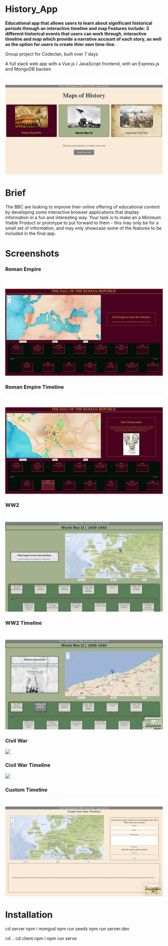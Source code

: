# History_App
**Educational app that allows users to learn about significant historical periods through an interactive timeline and map
Features include:
3 different historical events that users can work through,
interactive timeline and map which provide a narrative account of each story, as well as the option for users to create thier own time-line.**

Group project for Codeclan, built over 7 days


A full stack web app with a Vue.js / JavaScript frontend, with an Express.js and MongoDB backen

![](https://github.com/timmlaxton/History_Education_App/blob/master/ScreenShots/Home%20Page.png?raw=true)

# Brief

The BBC are looking to improve their online offering of educational content by developing some interactive browser applications that display information in a fun and interesting way. Your task is to make an a Minimum Viable Product or prototype to put forward to them - this may only be for a small set of information, and may only showcase some of the features to be included in the final app.


# Screenshots


### Roman Empire
![](https://github.com/timmlaxton/History_Education_App/blob/master/ScreenShots/Roman%20Empire.png?raw=true)
### Roman Empire Timeline
![](https://github.com/timmlaxton/History_Education_App/blob/master/ScreenShots/Roman%20Empire%20Timeline.png?raw=true)
### WW2
![](https://github.com/timmlaxton/History_Education_App/blob/master/ScreenShots/WW2.png?raw=true)
### WW2 Timeline
![](https://github.com/timmlaxton/History_Education_App/blob/master/ScreenShots/WW2%20Timeline.png?raw=true)
### Civil War
![](https://github.com/timmlaxton/History_Education_App/blob/master/ScreenShots/Civil%20War.png?raw=true)
### Civil War Timeline
![](https://github.com/timmlaxton/History_Education_App/blob/master/ScreenShots/Civil%20War%20Timeline.png?raw=true)
### Custom Timeline
![](https://github.com/timmlaxton/History_Education_App/blob/master/ScreenShots/Custom%20Timeline.png?raw=true)

# Installation

cd server
npm i
mongod
npm run seeds
npm run server:dev

cd ..
cd client
npm i
npm run serve
